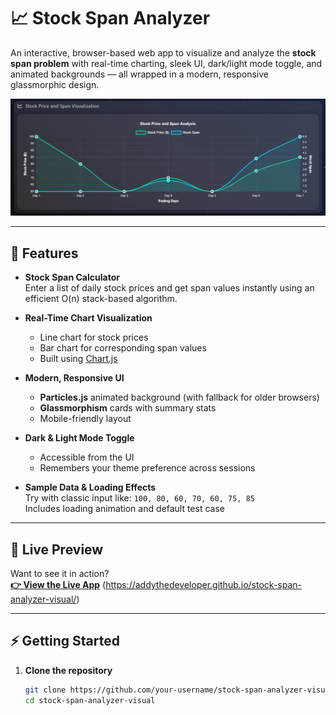 # 📈 Stock Span Analyzer

An interactive, browser-based web app to visualize and analyze the **stock span problem** with real-time charting, sleek UI, dark/light mode toggle, and animated backgrounds — all wrapped in a modern, responsive glassmorphic design.

![Chart Preview](stocks.jpg)

---

## 🚀 Features

- **Stock Span Calculator**  
  Enter a list of daily stock prices and get span values instantly using an efficient O(n) stack-based algorithm.

- **Real-Time Chart Visualization**  
  - Line chart for stock prices  
  - Bar chart for corresponding span values  
  - Built using [Chart.js](https://www.chartjs.org/)

- **Modern, Responsive UI**  
  - **Particles.js** animated background (with fallback for older browsers)  
  - **Glassmorphism** cards with summary stats  
  - Mobile-friendly layout

- **Dark & Light Mode Toggle**  
  - Accessible from the UI  
  - Remembers your theme preference across sessions

- **Sample Data & Loading Effects**  
  Try with classic input like: `100, 80, 60, 70, 60, 75, 85`  
  Includes loading animation and default test case

---

## 🔗 Live Preview

Want to see it in action?  
**[👉 View the Live App](#)** (https://addythedeveloper.github.io/stock-span-analyzer-visual/)

---

## ⚡ Getting Started

1. **Clone the repository**  
   ```bash
   git clone https://github.com/your-username/stock-span-analyzer-visual.git
   cd stock-span-analyzer-visual
